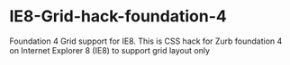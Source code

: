IE8-Grid-hack-foundation-4
==========================

Foundation 4 Grid support for IE8. This is CSS hack for Zurb foundation 4 on Internet Explorer 8 (IE8) to support grid layout only
